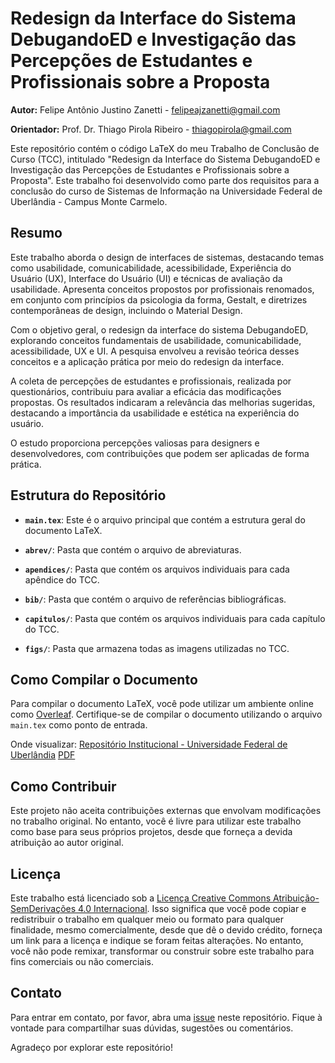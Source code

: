 # Redesign da Interface do Sistema DebugandoED e Investigação das Percepções de Estudantes e Profissionais sobre a Proposta

**Autor:** Felipe Antônio Justino Zanetti - felipeajzanetti@gmail.com

**Orientador:** Prof. Dr. Thiago Pirola Ribeiro - thiagopirola@gmail.com

Este repositório contém o código LaTeX do meu Trabalho de Conclusão de Curso (TCC), intitulado "Redesign da Interface do Sistema DebugandoED e Investigação das Percepções de Estudantes e Profissionais sobre a Proposta". Este trabalho foi desenvolvido como parte dos requisitos para a conclusão do curso de Sistemas de Informação na Universidade Federal de Uberlândia - Campus Monte Carmelo.

## Resumo

Este trabalho aborda o design de interfaces de sistemas, destacando temas como usabilidade, comunicabilidade, acessibilidade, Experiência do Usuário (UX), Interface do Usuário (UI) e técnicas de avaliação da usabilidade. Apresenta conceitos propostos por profissionais renomados, em conjunto com princípios da psicologia da forma, Gestalt, e diretrizes contemporâneas de design, incluindo o Material Design.

Com o objetivo geral, o redesign da interface do sistema DebugandoED, explorando conceitos fundamentais de usabilidade, comunicabilidade, acessibilidade, UX e UI. A pesquisa envolveu a revisão teórica desses conceitos e a aplicação prática por meio do redesign da interface.

A coleta de percepções de estudantes e profissionais, realizada por questionários, contribuiu para avaliar a eficácia das modificações propostas. Os resultados indicaram a relevância das melhorias sugeridas, destacando a importância da usabilidade e estética na experiência do usuário.

O estudo proporciona percepções valiosas para designers e desenvolvedores, com contribuições que podem ser aplicadas de forma prática.

## Estrutura do Repositório

- **`main.tex`**: Este é o arquivo principal que contém a estrutura geral do documento LaTeX.

- **`abrev/`**: Pasta que contém o arquivo de abreviaturas.

- **`apendices/`**: Pasta que contém os arquivos individuais para cada apêndice do TCC.

- **`bib/`**: Pasta que contém o arquivo de referências bibliográficas.

- **`capitulos/`**: Pasta que contém os arquivos individuais para cada capítulo do TCC.

- **`figs/`**: Pasta que armazena todas as imagens utilizadas no TCC.

## Como Compilar o Documento

Para compilar o documento LaTeX, você pode utilizar um ambiente online como [Overleaf](https://www.overleaf.com/). Certifique-se de compilar o documento utilizando o arquivo `main.tex` como ponto de entrada.

Onde visualizar: 
[Repositório Institucional - Universidade Federal de Uberlândia](https://repositorio.ufu.br/handle/123456789/41005)
[PDF](docs/TCC.pdf)

## Como Contribuir

Este projeto não aceita contribuições externas que envolvam modificações no trabalho original. No entanto, você é livre para utilizar este trabalho como base para seus próprios projetos, desde que forneça a devida atribuição ao autor original.

## Licença

Este trabalho está licenciado sob a [Licença Creative Commons Atribuição-SemDerivações 4.0 Internacional](https://creativecommons.org/licenses/by-nd/4.0/deed.pt_BR). Isso significa que você pode copiar e redistribuir o trabalho em qualquer meio ou formato para qualquer finalidade, mesmo comercialmente, desde que dê o devido crédito, forneça um link para a licença e indique se foram feitas alterações. No entanto, você não pode remixar, transformar ou construir sobre este trabalho para fins comerciais ou não comerciais.

## Contato

Para entrar em contato, por favor, abra uma [issue](https://github.com/fajzanetti/TCC-2023-Debugando-ED/issues) neste repositório. Fique à vontade para compartilhar suas dúvidas, sugestões ou comentários.

Agradeço por explorar este repositório!
